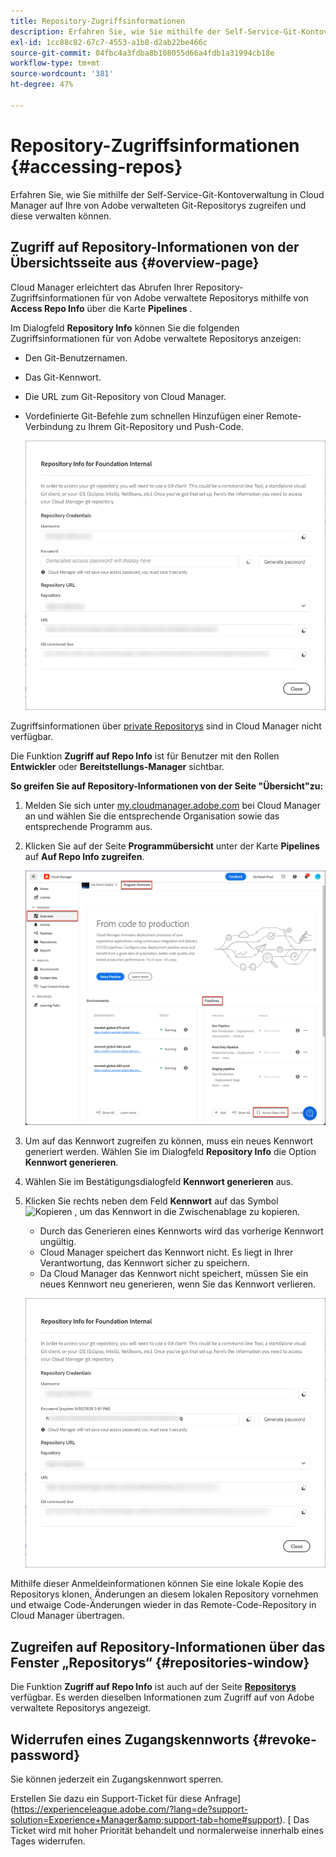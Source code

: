 ```yaml
---
title: Repository-Zugriffsinformationen
description: Erfahren Sie, wie Sie mithilfe der Self-Service-Git-Kontoverwaltung über Cloud Manager auf Ihre von Adobe verwalteten Git-Repositorys zugreifen und diese verwalten können.
exl-id: 1cc88c82-67c7-4553-a1b8-d2ab22be466c
source-git-commit: 04fbc4a3fdba8b108055d66a4fdb1a31994cb18e
workflow-type: tm+mt
source-wordcount: '381'
ht-degree: 47%

---
```


# Repository-Zugriffsinformationen {#accessing-repos}

Erfahren Sie, wie Sie mithilfe der Self-Service-Git-Kontoverwaltung in Cloud Manager auf Ihre von Adobe verwalteten Git-Repositorys zugreifen und diese verwalten können.

## Zugriff auf Repository-Informationen von der Übersichtsseite aus {#overview-page}

Cloud Manager erleichtert das Abrufen Ihrer Repository-Zugriffsinformationen für von Adobe verwaltete Repositorys mithilfe von **Access Repo Info** über die Karte **Pipelines** .

Im Dialogfeld **Repository Info** können Sie die folgenden Zugriffsinformationen für von Adobe verwaltete Repositorys anzeigen:

* Den Git-Benutzernamen.
* Das Git-Kennwort.
* Die URL zum Git-Repository von Cloud Manager.
* Vordefinierte Git-Befehle zum schnellen Hinzufügen einer Remote-Verbindung zu Ihrem Git-Repository und Push-Code.

  ![Fenster „Repository-Informationen“](assets/repository-info.png)

Zugriffsinformationen über [private Repositorys](/help/managing-code/private-repositories.md) sind in Cloud Manager nicht verfügbar.

Die Funktion **Zugriff auf Repo Info** ist für Benutzer mit den Rollen **Entwickler** oder **Bereitstellungs-Manager** sichtbar.

**So greifen Sie auf Repository-Informationen von der Seite &quot;Übersicht&quot;zu:**

1. Melden Sie sich unter [my.cloudmanager.adobe.com](https://my.cloudmanager.adobe.com/) bei Cloud Manager an und wählen Sie die entsprechende Organisation sowie das entsprechende Programm aus.

1. Klicken Sie auf der Seite **Programmübersicht** unter der Karte **Pipelines** auf **Auf Repo Info zugreifen**.

   ![Zugriff auf Repo Info auf Pipelines-Karte](/help/managing-code/assets/pipelines-card2.png)

1. Um auf das Kennwort zugreifen zu können, muss ein neues Kennwort generiert werden. Wählen Sie im Dialogfeld **Repository Info** die Option **Kennwort generieren**.

1. Wählen Sie im Bestätigungsdialogfeld **Kennwort generieren** aus.

1. Klicken Sie rechts neben dem Feld **Kennwort** auf das Symbol ![Kopieren](https://spectrum.adobe.com/static/icons/workflow_18/Smock_Copy_18_N.svg) , um das Kennwort in die Zwischenablage zu kopieren.

   * Durch das Generieren eines Kennworts wird das vorherige Kennwort ungültig.
   * Cloud Manager speichert das Kennwort nicht. Es liegt in Ihrer Verantwortung, das Kennwort sicher zu speichern.
   * Da Cloud Manager das Kennwort nicht speichert, müssen Sie ein neues Kennwort neu generieren, wenn Sie das Kennwort verlieren.

   ![Kennwort im Dialogfeld &quot;Repository Info&quot;kopieren](/help/managing-code/assets/repository-copy-password.png)

Mithilfe dieser Anmeldeinformationen können Sie eine lokale Kopie des Repositorys klonen, Änderungen an diesem lokalen Repository vornehmen und etwaige Code-Änderungen wieder in das Remote-Code-Repository in Cloud Manager übertragen.

## Zugreifen auf Repository-Informationen über das Fenster „Repositorys“ {#repositories-window}

Die Funktion **Zugriff auf Repo Info** ist auch auf der Seite [**Repositorys**](/help/managing-code/managing-repositories.md) verfügbar. Es werden dieselben Informationen zum Zugriff auf von Adobe verwaltete Repositorys angezeigt.

## Widerrufen eines Zugangskennworts {#revoke-password}

Sie können jederzeit ein Zugangskennwort sperren.

Erstellen Sie dazu ein Support-Ticket für diese Anfrage](https://experienceleague.adobe.com/?lang=de?support-solution=Experience+Manager&amp;support-tab=home#support). [ Das Ticket wird mit hoher Priorität behandelt und normalerweise innerhalb eines Tages widerrufen.
